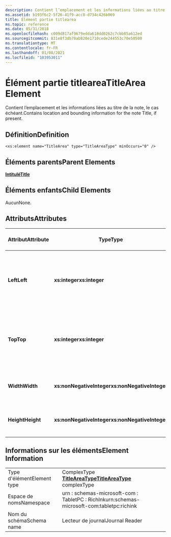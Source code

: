 ```yaml
---
description: Contient l’emplacement et les informations liées au titre de la note, le cas échéant.
ms.assetid: b193f6c2-5f26-41f9-acc8-d734c426b069
title: Élément partie titlearea
ms.topic: reference
ms.date: 05/31/2018
ms.openlocfilehash: c009d817af9679edda618dd0262c7cbb85a612ed
ms.sourcegitcommit: 831e8f3db78ab820e1710cede244553c70e50500
ms.translationtype: MT
ms.contentlocale: fr-FR
ms.lasthandoff: 01/08/2021
ms.locfileid: "103953011"
---
```

# <a name="titlearea-element"></a><span data-ttu-id="66924-103">Élément partie titlearea</span><span class="sxs-lookup"><span data-stu-id="66924-103">TitleArea Element</span></span>

<span data-ttu-id="66924-104">Contient l’emplacement et les informations liées au titre de la note, le cas échéant.</span><span class="sxs-lookup"><span data-stu-id="66924-104">Contains location and bounding information for the note Title, if present.</span></span>

## <a name="definition"></a><span data-ttu-id="66924-105">Définition</span><span class="sxs-lookup"><span data-stu-id="66924-105">Definition</span></span>

``` syntax
<xs:element name="TitleArea" type="TitleAreaType" minOccurs="0" />
```

## <a name="parent-elements"></a><span data-ttu-id="66924-106">Éléments parents</span><span class="sxs-lookup"><span data-stu-id="66924-106">Parent Elements</span></span>

[<span data-ttu-id="66924-107">**Intitulé**</span><span class="sxs-lookup"><span data-stu-id="66924-107">**Title**</span></span>](title-element.md)

## <a name="child-elements"></a><span data-ttu-id="66924-108">Éléments enfants</span><span class="sxs-lookup"><span data-stu-id="66924-108">Child Elements</span></span>

<span data-ttu-id="66924-109">Aucun</span><span class="sxs-lookup"><span data-stu-id="66924-109">None.</span></span>

## <a name="attributes"></a><span data-ttu-id="66924-110">Attributs</span><span class="sxs-lookup"><span data-stu-id="66924-110">Attributes</span></span>



| <span data-ttu-id="66924-111">Attribut</span><span class="sxs-lookup"><span data-stu-id="66924-111">Attribute</span></span>  | <span data-ttu-id="66924-112">Type</span><span class="sxs-lookup"><span data-stu-id="66924-112">Type</span></span>                      | <span data-ttu-id="66924-113">Obligatoire</span><span class="sxs-lookup"><span data-stu-id="66924-113">Required</span></span> | <span data-ttu-id="66924-114">Description</span><span class="sxs-lookup"><span data-stu-id="66924-114">Description</span></span>                                                                             | <span data-ttu-id="66924-115">Valeurs possibles</span><span class="sxs-lookup"><span data-stu-id="66924-115">Possible Values</span></span>           |
|------------|---------------------------|----------|-----------------------------------------------------------------------------------------|---------------------------|
| <span data-ttu-id="66924-116">**Left**</span><span class="sxs-lookup"><span data-stu-id="66924-116">**Left**</span></span>   | <span data-ttu-id="66924-117">**xs:integer**</span><span class="sxs-lookup"><span data-stu-id="66924-117">**xs:integer**</span></span>            | <span data-ttu-id="66924-118">Obligatoire</span><span class="sxs-lookup"><span data-stu-id="66924-118">Required</span></span> | <span data-ttu-id="66924-119">Distance entre l’origine et le point le plus à gauche dans le cadre englobant de l’élément.</span><span class="sxs-lookup"><span data-stu-id="66924-119">The distance from the origin to the leftmost point in the bounding box for the element.</span></span> | <span data-ttu-id="66924-120">N’importe quel entier.</span><span class="sxs-lookup"><span data-stu-id="66924-120">Any integer.</span></span>              |
| <span data-ttu-id="66924-121">**Top**</span><span class="sxs-lookup"><span data-stu-id="66924-121">**Top**</span></span>    | <span data-ttu-id="66924-122">**xs:integer**</span><span class="sxs-lookup"><span data-stu-id="66924-122">**xs:integer**</span></span>            | <span data-ttu-id="66924-123">Obligatoire</span><span class="sxs-lookup"><span data-stu-id="66924-123">Required</span></span> | <span data-ttu-id="66924-124">Distance entre l’origine et le point le plus élevé dans le cadre englobant de l’élément.</span><span class="sxs-lookup"><span data-stu-id="66924-124">The distance from the origin to the topmost point in the bounding box for the element.</span></span>  | <span data-ttu-id="66924-125">N’importe quel entier.</span><span class="sxs-lookup"><span data-stu-id="66924-125">Any integer.</span></span>              |
| <span data-ttu-id="66924-126">**Width**</span><span class="sxs-lookup"><span data-stu-id="66924-126">**Width**</span></span>  | <span data-ttu-id="66924-127">**xs:nonNegativeInteger**</span><span class="sxs-lookup"><span data-stu-id="66924-127">**xs:nonNegativeInteger**</span></span> | <span data-ttu-id="66924-128">Obligatoire</span><span class="sxs-lookup"><span data-stu-id="66924-128">Required</span></span> | <span data-ttu-id="66924-129">Largeur de la zone englobante pour l’élément.</span><span class="sxs-lookup"><span data-stu-id="66924-129">The width of the bounding box for the element.</span></span>                                          | <span data-ttu-id="66924-130">Entier non négatif.</span><span class="sxs-lookup"><span data-stu-id="66924-130">Any non-negative integer.</span></span> |
| <span data-ttu-id="66924-131">**Height**</span><span class="sxs-lookup"><span data-stu-id="66924-131">**Height**</span></span> | <span data-ttu-id="66924-132">**xs:nonNegativeInteger**</span><span class="sxs-lookup"><span data-stu-id="66924-132">**xs:nonNegativeInteger**</span></span> | <span data-ttu-id="66924-133">Obligatoire</span><span class="sxs-lookup"><span data-stu-id="66924-133">Required</span></span> | <span data-ttu-id="66924-134">Hauteur du rectangle englobant pour l’élément.</span><span class="sxs-lookup"><span data-stu-id="66924-134">The height of the bounding box for the element.</span></span>                                         | <span data-ttu-id="66924-135">Entier non négatif.</span><span class="sxs-lookup"><span data-stu-id="66924-135">Any non-negative integer.</span></span> |



 

## <a name="element-information"></a><span data-ttu-id="66924-136">Informations sur les éléments</span><span class="sxs-lookup"><span data-stu-id="66924-136">Element Information</span></span>



|              |                                                                 |
|--------------|-----------------------------------------------------------------|
| <span data-ttu-id="66924-137">Type d'élément</span><span class="sxs-lookup"><span data-stu-id="66924-137">Element type</span></span> | <span data-ttu-id="66924-138">ComplexType [**TitleAreaType**](titleareatype-complex-type.md)</span><span class="sxs-lookup"><span data-stu-id="66924-138">[**TitleAreaType**](titleareatype-complex-type.md) complexType</span></span> |
| <span data-ttu-id="66924-139">Espace de noms</span><span class="sxs-lookup"><span data-stu-id="66924-139">Namespace</span></span>    | <span data-ttu-id="66924-140">urn : schemas-microsoft-com : TabletPC : RichInk</span><span class="sxs-lookup"><span data-stu-id="66924-140">urn:schemas-microsoft-com:tabletpc:richink</span></span>                      |
| <span data-ttu-id="66924-141">Nom du schéma</span><span class="sxs-lookup"><span data-stu-id="66924-141">Schema name</span></span>  | <span data-ttu-id="66924-142">Lecteur de journal</span><span class="sxs-lookup"><span data-stu-id="66924-142">Journal Reader</span></span>                                                  |



 

 

 



